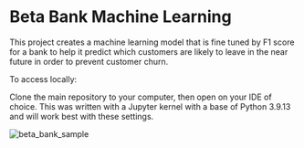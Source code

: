 # Beta Bank Machine Learning

This project creates a machine learning model that is fine tuned by F1 score for a bank to help it predict which customers are likely to leave in the near future in order to prevent customer churn.

To access locally:

Clone the main repository to your computer, then open on your IDE of choice. This was written with a Jupyter kernel with a base of Python 3.9.13 and will work best with these settings.

![beta_bank_sample](https://github.com/LDeYoung17/beta-bank-practicum/assets/70500225/cf0bbec6-8978-45e5-ba20-6a530ae84230)
